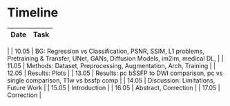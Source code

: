 # Timeline

| Date | Task |
|--- |--- |
 |
| 10.05 | BG: Regression vs Classification, PSNR, SSIM, L1 problems, Pretraining & Transfer, UNet, GANs, Diffusion Models, im2im, medical DL, |
| 11.05 | Methods: Dataset, Preprocessing, Augmentation, Arch, Training |
| 12.05 | Results: Plots |
| 13.05 | Results: pc bSSFP to DWI comparison, pc vs single comparison, T1w vs bssfp comp |
| 14.05 | Discussion: Limitations, Future Work |
| 15.05 | Introduction |
| 16.05 | Abstract, Correction |
| 17.05 | Correction |
